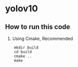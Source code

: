 # yolov10


## How to run this code 


1. Using Cmake, Recommended

```
    mkdir build
    cd build
    cmake ..
    make
```

